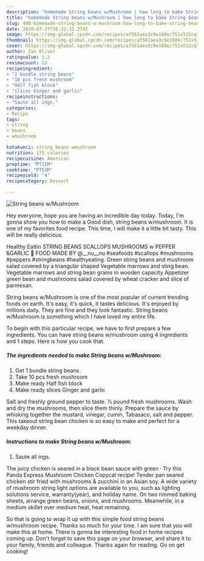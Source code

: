 ```yaml
---
description: "homemade String beans w/Mushroom | how long to bake String beans w/Mushroom"
title: "homemade String beans w/Mushroom | how long to bake String beans w/Mushroom"
slug: 490-homemade-string-beans-w-mushroom-how-long-to-bake-string-beans-w-mushroom
date: 2020-07-27T16:32:31.274Z
image: https://img-global.cpcdn.com/recipes/af561aea3c9e188e/751x532cq70/string-beans-wmushroom-recipe-main-photo.jpg
thumbnail: https://img-global.cpcdn.com/recipes/af561aea3c9e188e/751x532cq70/string-beans-wmushroom-recipe-main-photo.jpg
cover: https://img-global.cpcdn.com/recipes/af561aea3c9e188e/751x532cq70/string-beans-wmushroom-recipe-main-photo.jpg
author: Ian Oliver
ratingvalue: 3.2
reviewcount: 12
recipeingredient:
- "1 bundle string beans"
- "10 pcs fresh mushroom"
- "Half fish block"
- "slices Ginger and garlic"
recipeinstructions:
- "Saute all ings."
categories:
- Recipe
tags:
- string
- beans
- wmushroom

katakunci: string beans wmushroom 
nutrition: 175 calories
recipecuisine: American
preptime: "PT11M"
cooktime: "PT53M"
recipeyield: "4"
recipecategory: Dessert

---
```



![String beans w/Mushroom](https://img-global.cpcdn.com/recipes/af561aea3c9e188e/751x532cq70/string-beans-wmushroom-recipe-main-photo.jpg)

Hey everyone, hope you are having an incredible day today. Today, I'm gonna show you how to make a Good dish, string beans w/mushroom. It is one of my favorites food recipe. This time, I will make it a little bit tasty. This will be really delicious.

Healthy Eattin STRING BEANS SCALLOPS MUSHROOMS w PEPPER &amp;GARLIC 🌸 FOOD MADE BY @__nu__nu #seafoods #scallops #mushrooms #peppers #stringbeans #healthyeating. Green string beans and mushroom salad covered by a triangular shaped Vegetable marrows and sting bean. Vegetable marrows and string bean grains in wooden capacity Appetizer green bean and mushrooms salad covered by wheat cracker and slice of parmesan.

String beans w/Mushroom is one of the most popular of current trending foods on earth. It's easy, it's quick, it tastes delicious. It's enjoyed by millions daily. They are fine and they look fantastic. String beans w/Mushroom is something which I have loved my entire life.


To begin with this particular recipe, we have to first prepare a few ingredients. You can have string beans w/mushroom using 4 ingredients and 1 steps. Here is how you cook that.

<!--inarticleads1-->

##### The ingredients needed to make String beans w/Mushroom:

1. Get 1 bundle string beans
1. Take 10 pcs fresh mushroom
1. Make ready Half fish block
1. Make ready slices Ginger and garlic


Salt and freshly ground pepper to taste. ½ pound fresh mushrooms. Wash and dry the mushrooms, then slice them thinly. Prepare the sauce by whisking together the mustard, vinegar, cumin, Tabasaco, salt and pepper. This takeout string bean chicken is so easy to make and perfect for a weekday dinner. 

<!--inarticleads2-->

##### Instructions to make String beans w/Mushroom:

1. Saute all ings.


The juicy chicken is seared in a black bean sauce with green · Try this Panda Express Mushroom Chicken Copycat recipe! Tender pan seared chicken stir fried with mushrooms &amp; zucchini in an Asian soy. A wide variety of mushroom string light options are available to you, such as lighting solutions service, warranty(year), and holiday name. On two rimmed baking sheets, arrange green beans, onions, and mushrooms. Meanwhile, in a medium skillet over medium heat, heat remaining. 

So that is going to wrap it up with this simple food string beans w/mushroom recipe. Thanks so much for your time. I am sure that you will make this at home. There is gonna be interesting food in home recipes coming up. Don't forget to save this page on your browser, and share it to your family, friends and colleague. Thanks again for reading. Go on get cooking!

